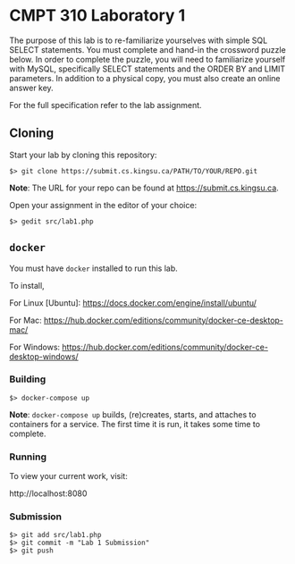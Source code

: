 # CMPT 310 Laboratory 1

The purpose of this lab is to re-familiarize yourselves with simple 
SQL SELECT statements. You must complete and hand-in the crossword puzzle below. In order to complete the puzzle, you will need to familiarize yourself with MySQL, specifically SELECT statements and the ORDER BY and LIMIT parameters.
In addition to a physical copy, you must also create an online answer key.

For the full specification refer to the lab assignment.

## Cloning

Start your lab by cloning this repository:

```
$> git clone https://submit.cs.kingsu.ca/PATH/TO/YOUR/REPO.git
```

**Note**: The URL for your repo can be found at https://submit.cs.kingsu.ca.

Open your assignment in the editor of your choice:

```
$> gedit src/lab1.php
```

## `docker`

You must have `docker` installed to run this lab. 

To install,

For Linux [Ubuntu]: https://docs.docker.com/engine/install/ubuntu/ 

For Mac: https://hub.docker.com/editions/community/docker-ce-desktop-mac/

For Windows: https://hub.docker.com/editions/community/docker-ce-desktop-windows/



### Building
```
$> docker-compose up
```
**Note**: `docker-compose up` builds, (re)creates, starts, and attaches to containers for a service. The first time it is run, it takes some time to complete.


### Running

To view your current work, visit:

http://localhost:8080


 
### Submission

```
$> git add src/lab1.php
$> git commit -m "Lab 1 Submission"
$> git push
```


